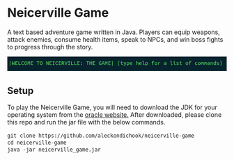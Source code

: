 # Neicerville Game

A text based adventure game written in Java. Players can equip weapons, attack enemies, consume health items, speak to NPCs, and win boss fights to progress through the story.

<img src="public/screenshot.png" width="800">

## Setup

To play the Neicerville Game, you will need to download the JDK for your operating system from the <a href="https://www.oracle.com/java/technologies/downloads/">oracle website.</a> After downloaded, please clone this repo and run the jar file with the below commands.

```
git clone https://github.com/aleckondichook/neicerville-game
cd neicerville-game
java -jar neicerville_game.jar
```